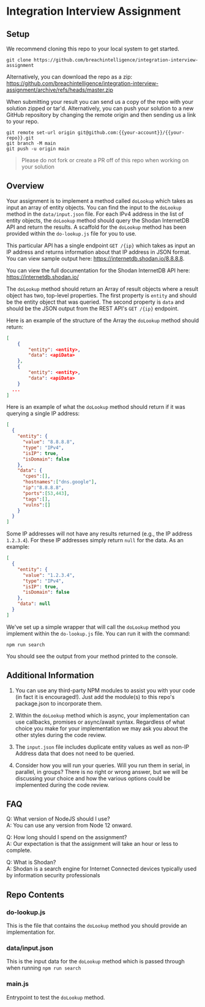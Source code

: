 # Integration Interview Assignment

## Setup

We recommend cloning this repo to your local system to get started.

```
git clone https://github.com/breachintelligence/integration-interview-assignment
```

Alternatively, you can download the repo as a zip: https://github.com/breachintelligence/integration-interview-assignment/archive/refs/heads/master.zip

When submitting your result you can send us a copy of the repo with your solution zipped or tar'd.  Alternatively, you can push your solution to a new GitHub repository by changing the remote origin and then sending us a link to your repo.

```
git remote set-url origin git@github.com:{{your-account}}/{{your-repo}}.git
git branch -M main
git push -u origin main
```

> Please do not fork or create a PR off of this repo when working on your solution

## Overview

Your assignment is to implement a method called `doLookup` which takes as input an array of entity objects. You can find the input to the `doLookup` method in the `data/input.json` file. For each IPv4 address in the list of entity objects, the `doLookup` method should query the Shodan InternetDB API and return the results.  A scaffold for the `doLookup` method has been provided within the `do-lookup.js` file for you to use.

This particular API has a single endpoint `GET /{ip}` which takes as input an IP address and returns information about that IP address in JSON format.  You can view sample output here: https://internetdb.shodan.io/8.8.8.8.

You can view the full documentation for the Shodan InternetDB API here: https://internetdb.shodan.io/

The `doLookup` method should return an Array of result objects where a result object has two, top-level properties.  The first property is `entity` and should be the entity object that was queried.  The second property is `data` and should be the JSON output from the REST API's `GET /{ip}` endpoint.

Here is an example of the structure of the Array the `doLookup` method should return:

```json
[
    {
        "entity": <entity>,
        "data": <apiData>
    },
    {
        "entity": <entity>,
        "data": <apiData>
    }
  ...
]
```

Here is an example of what the `doLookup` method should return if it was querying a single IP address:

```json
[
  {
    "entity": {
      "value": "8.8.8.8",
      "type": "IPv4",
      "isIP": true,
      "isDomain": false
    },
    "data": {
      "cpes":[],
      "hostnames":["dns.google"],
      "ip":"8.8.8.8",
      "ports":[53,443],
      "tags":[],
      "vulns":[]
    }
  }
]
```

Some IP addresses will not have any results returned (e.g., the IP address `1.2.3.4`).  For these IP addresses simply return `null` for the data.  As an example:

```json
[
  {
    "entity": {
      "value": "1.2.3.4",
      "type": "IPv4",
      "isIP": true,
      "isDomain": false
    },
    "data": null
  }
]
```

We've set up a simple wrapper that will call the `doLookup` method you implement within the `do-lookup.js` file. You can run it with the command:

```
npm run search
```

You should see the output from your method printed to the console.

## Additional Information

1. You can use any third-party NPM modules to assist you with your code (in fact it is encouraged!).  Just add the module(s) to this repo's package.json to incorporate them.

2. Within the `doLookup` method which is async, your implementation can use callbacks, promises or async/await syntax. Regardless of what choice you make for your implementation we may ask you about the other styles during the code review.

3. The `input.json` file includes duplicate entity values as well as non-IP Address data that does not need to be queried.

4. Consider how you will run your queries.  Will you run them in serial, in parallel, in groups?  There is no right or wrong answer, but we will be discussing your choice and how the various options could be implemented during the code review. 

## FAQ

Q: What version of NodeJS should I use?  
A: You can use any version from Node 12 onward.

Q: How long should I spend on the assignment?  
A: Our expectation is that the assignment will take an hour or less to complete.

Q: What is Shodan?  
A: Shodan is a search engine for Internet Connected devices typically used by information security professionals


## Repo Contents

### do-lookup.js

This is the file that contains the `doLookup` method you should provide an implementation for.

### data/input.json

This is the input data for the `doLookup` method which is passed through when running `npm run search`

### main.js

Entrypoint to test the `doLookup` method.